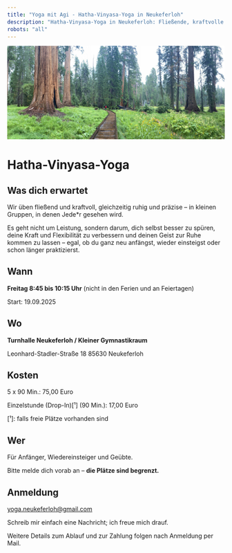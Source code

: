```yaml
---
title: "Yoga mit Agi - Hatha-Vinyasa-Yoga in Neukeferloh"
description: "Hatha-Vinyasa-Yoga in Neukeferloh: Fließende, kraftvolle Yogastunden in kleinen Gruppen – für Anfänger, Wiedereinsteiger und Geübte."
robots: "all"
---
```



![Ruhige Athmosphäre im lichten Wald, um die innere Ruhe zu finden.](/homepage.1920.jpg)


# Hatha-Vinyasa-Yoga
## Was dich erwartet
Wir üben fließend und kraftvoll, gleichzeitig ruhig und präzise – in kleinen Gruppen, in denen Jede*r gesehen wird.

Es geht nicht um Leistung, sondern darum, dich selbst besser zu spüren, deine Kraft und Flexibilität zu verbessern und deinen Geist zur Ruhe kommen zu lassen – egal, ob du ganz neu anfängst, wieder einsteigst oder schon länger praktizierst.

## Wann
**Freitag 8:45 bis 10:15 Uhr**
(nicht in den Ferien und an Feiertagen)

Start: 19.09.2025

## Wo
**Turnhalle Neukeferloh / Kleiner Gymnastikraum**

Leonhard-Stadler-Straße 18
85630 Neukeferloh

## Kosten

5 x 90 Min.: 75,00 Euro<p/>
Einzelstunde (Drop-In)[¹] (90 Min.): 17,00 Euro

[¹]: falls freie Plätze vorhanden sind

## Wer
Für Anfänger, Wiedereinsteiger und Geübte.

Bitte melde dich vorab an – **die Plätze sind begrenzt.**

## Anmeldung
yoga.neukeferloh@gmail.com

Schreib mir einfach eine Nachricht; ich freue mich drauf.

Weitere Details zum Ablauf und zur Zahlung folgen nach Anmeldung per Mail.

